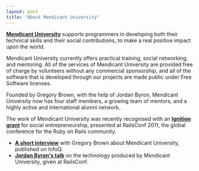 ```yaml
---
layout: post
title: "About Mendicant University"
---
```


**[Mendicant University](http://university.rubymendicant.com/)** supports programmers in developing both their technical skills and their social contributions, to make a real positive impact upon the world.

Mendicant University currently offers practical training, social networking, and mentoring. All of the services of Mendicant University are provided free of charge by volunteers without any commercial sponsorship, and all of the software that is developed through our projects are made public under Free Software licenses.

Founded by Gregory Brown, with the help of Jordan Byron, Mendicant University now has four staff members, a growing team of mentors, and a highly active and international alumni network.

The work of Mendicant University was recently recognised with an **[Ignition grant](http://ignitiongrant.com/)** for social entrepreneurship, presented at RailsConf 2011, the global conference for the Ruby on Rails community.

- **[A short interview](http://bit.ly/pC7Ixa)** with Gregory Brown about Mendicant University, published on InfoQ.
- **[Jordan Byron's talk](http://is.gd/WCIVcs)** on the technology produced by Mendicant University, given at RailsConf.